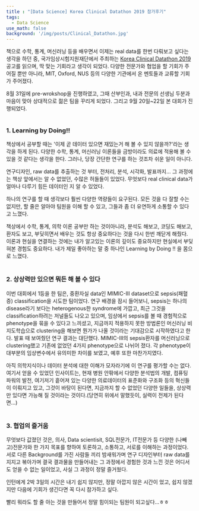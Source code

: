 ```yaml
---
title : "[Data Science] Korea Clinical Datathon 2019 참가후기"
tags:
  - Data Science
use_math: false
background: '/img/posts/Clinical_Datathon.jpg'
---
```


책으로 수학, 통계, 머신러닝 등을 배우면서 이제는 real data를 한번 다뤄보고 싶다는 생각을 하던 중, 국가임상시험지원재단에서 주최하는 [Korea Clinical Datathon 2019](http://datathon.konect.or.kr/)공고를 읽으며, 딱 맞는 기회라고 생각이 되었다. 다양한 전문가와 협업을 할 기회가 주어질 뿐만 아니라, MIT, Oxford, NUS 등의 다양한 기관에서 온 멘토들과 교류할 기회가 주어졌다.  

8월 31일에 pre-wrokshop을 진행하였고, 그때 산부인과, 내과 전문의 선생님 두분과 마음이 맞아 상대적으로 젊은 팀을 꾸리게 되었다. 그리고 9월 20일~22일 본 대회가 진행되었다.  
<br>
### 1. Learning by Doing!!
책상에서 공부할 때는 '이제 곧 데이터 있으면 재밌는거 해 볼 수 있지 않을까?'라는 생각을 하게 된다. 다양한 수학, 통계, 머신러닝 이론들을 금방이라도 의료에 적용해 볼 수 있을 것 같다는 생각을 한다. 그러나, 당장 간단한 연구를 하는 것조차 쉬운 일이 아니다.  

연구디자인, raw data를 추출하는 것 부터, 전처리, 분석, 시각화, 발표까지... 그 과정에는 책상 앞에서는 알 수 없었던, 수많은 허들들이 있었다. 무엇보다 real clinical data가 얼마나 다루기 힘든 데이터인 지 알 수 있었다.  

하나의 연구를 할 때 생각보다 훨씬 다양한 역량들이 요구된다. 모든 것을 다 잘할 수는 없지만, 할 줄은 알아야 팀원을 이해 할 수 있고, 그들과 좀 더 유연하게 소통할 수 있다고 느꼈다. 

책상에서 수학, 통계, 의학 이론 공부만 하는 것이아니라, 분석도 해보고, 코딩도 해보고, 환자도 보고, 부딪히면서 배우는 것도 항상 중요하다는 것을 다시 한번 깨닫게 해줬다. 이론과 현실을 연결하는 것에는 내가 알고있는 이론의 깊이도 중요하지만 현실에서 부딪혀본 경험도 중요하다. 내가 제일 좋아하는 말 중 하나인 Learning by Doing !! 을 몸으로 느꼈다.  
<br>
### 2. 상상력만 있으면 뭐든 해 볼 수 있다
이번 대회에서 1등을 한 팀은, 중환자실 data인 MIMIC-III dataset으로 sepsis(패혈증) classification을 시도한 팀이었다. 연구 배경을 잠시 들어보니, sepsis는 하나의 disease라기 보다는 heterogenous한 syndrome에 가깝고, 최근 그것을 classification하려는 저널들도 나오고 있으며, 임상에서 sepsis를 볼 때 경험적으로 phenotype을 묶을 수 있다고 느끼셨고, 지금까지 적용하지 못한 방법론인 머신러닝 비지도학습으로 clustering을 해보면 뭔가가 나올 것이라는 기대감으로 시작하였다고 한다. 발표 때 보여줬던 연구 결과는 대단했다. MIMIC-III의 sepsis환자를 머신러닝으로 clustering했고 기존에 없었던 4가지 phenotype으로 나뉘어 졌다. 각 phenotype이 대부분의 임상변수에서 유의미한 차이를 보였고, 예후 또한 마찬가지였다.  

아직 의학지식이나 데이터 분석에 대한 이해가 모자라기에 이 연구를 평가할 수는 없다. 여기서 얻을 수 있었던 인사이트는, 현재 병원 안팎에서 다양한 분석법의 개발, 컴퓨팅 파워의 발전, 여기저기 흩어져 있는 다양한 의료데이터의 표준화와 구조화 등의 혁신들이 이뤄지고 있고, 그것이 바탕이 된다면, 지금까지 할 수 없었던 다양한 일들을, 상상력만 있다면 가능해 질 것이라는 것이다.(당연히 위에서 말했듯이, 실력이 전제가 된다면...)  
<br>
### 3.  협업의 즐거움
무엇보다 값졌던 것은, 의사, Data scientisit, SQL전문가, IT전문가 등 다양한 (나빼고)전문가와 한 가지 목표를 향하여 토론하고, 소통하고, 서로를 이해하는 과정이었다.  서로 다른 Background를 가진 사람들 끼리 밤새워가며 연구 디자인부터 raw data를 지지고 볶아가며 결국 결과물을 만들어내는 그 과정에서 경험한 것과 느낀 것은 어디서도 얻을 수 없는 일이었고, 사실 그 과정이 정말 즐거웠다. 


인턴에게 2박 3일의 시간은 내기 쉽지 않지만, 정말 아깝지 않은 시간이 었고, 쉽지 않겠지만 다음에 기회가 생긴다면 꼭 다시 참가하고 싶다.  

빨리 뭐라도 할 줄 아는 것을 만들어서 정말 힘이되는 팀원이 되고싶다...ㅎㅎ
